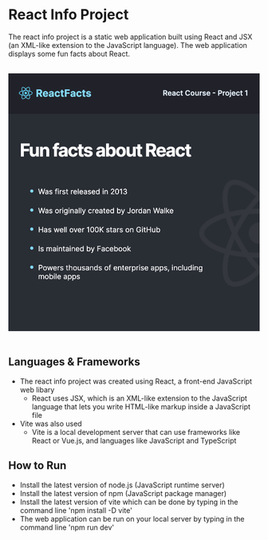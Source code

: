 # React Info Project
The react info project is a static web application built using React and JSX (an XML-like extension to the JavaScript language). The web application displays some fun facts about React.
<br></br>

![Page](./images/page.png?raw=true "Page")
<br></br>

## Languages & Frameworks
- The react info project was created using React, a front-end JavaScript web libary
  - React uses JSX, which is an XML-like extension to the JavaScript language that lets you write HTML-like markup inside a JavaScript file
- Vite was also used
  - Vite is a local development server that can use frameworks like React or Vue.js, and languages like JavaScript and TypeScript 

## How to Run
- Install the latest version of node.js (JavaScript runtime server)
- Install the latest version of npm (JavaScript package manager)
- Install the latest version of vite which can be done by typing in the command line 'npm install -D vite'
- The web application can be run on your local server by typing in the command line 'npm run dev'
